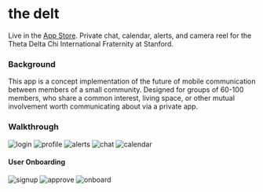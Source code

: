 # the delt
Live in the [App Store](https://appsto.re/us/9yAjab.i). Private chat, calendar, alerts, and camera reel for the Theta Delta Chi International Fraternity at Stanford.

### Background
This app is a concept implementation of the future of mobile communication between members of a small community. Designed for groups of 60-100 members, who share a common interest, living space, or other mutual involvement worth communicating about via a private app.

### Walkthrough
![login](https://github.com/mog96/the-delt/blob/master/Walkthroughs/f1_login.gif)
![profile](https://github.com/mog96/the-delt/blob/master/Walkthroughs/f2_profile.gif)
![alerts](https://github.com/mog96/the-delt/blob/master/Walkthroughs/f3_alerts.gif)
![chat](https://github.com/mog96/the-delt/blob/master/Walkthroughs/f4_chat.gif)
![calendar](https://github.com/mog96/the-delt/blob/master/Walkthroughs/f5_calendar.gif)
#### User Onboarding
![signup](https://github.com/mog96/the-delt/blob/master/Walkthroughs/f7_signup.gif)
![approve](https://github.com/mog96/the-delt/blob/master/Walkthroughs/f8_approve.gif)
![onboard](https://github.com/mog96/the-delt/blob/master/Walkthroughs/f9_onboard.gif)
